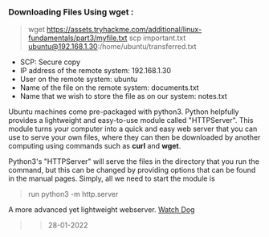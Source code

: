 ### Downloading Files Using **wget** :
>wget https://assets.tryhackme.com/additional/linux-fundamentals/part3/myfile.txt 
>scp important.txt ubuntu@192.168.1.30:/home/ubuntu/transferred.txt
- SCP: Secure copy
- IP address of the remote system: 192.168.1.30
- User on the remote system:	ubuntu
- Name of the file on the remote system:	documents.txt
- Name that we wish to store the file as on our system:	notes.txt

Ubuntu machines come pre-packaged with python3. Python helpfully provides a lightweight and easy-to-use module called "HTTPServer". This module turns your computer into a quick and easy web server that you can use to serve your own files, where they can then be downloaded by another computing using commands such as **curl** and **wget**. 

Python3's "HTTPServer" will serve the files in the directory that you run the command, but this can be changed by providing options that can be found in the manual pages. Simply, all we need to start the module is 
>run python3 -m  http.server 

 A more advanced yet lightweight webserver. [Watch Dog](https://github.com/sc0tfree/updog)
 
 >> 28-01-2022


